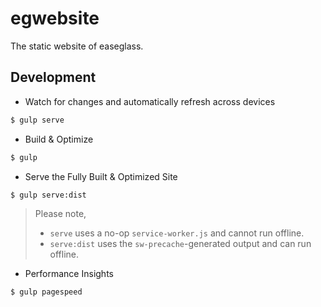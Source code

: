 # egwebsite

The static website of easeglass.

## Development

- Watch for changes and automatically refresh across devices

```sh
$ gulp serve
```
- Build & Optimize

```sh
$ gulp
```

- Serve the Fully Built & Optimized Site

```sh
$ gulp serve:dist
```

> Please note,
>
> * `serve` uses a no-op `service-worker.js` and cannot run offline.
> * `serve:dist` uses the `sw-precache`-generated output and can run offline.

- Performance Insights

```sh
$ gulp pagespeed
```
